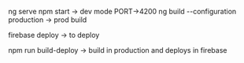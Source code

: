 ng serve 
npm start -> dev mode
PORT->4200
ng build --configuration production -> prod build

firebase deploy -> to deploy

npm run build-deploy -> build in production and deploys in firebase